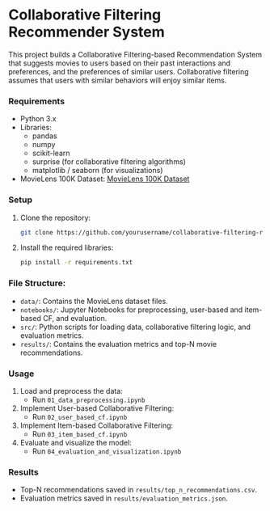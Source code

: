 
# Collaborative Filtering Recommender System

This project builds a Collaborative Filtering-based Recommendation System that suggests movies to users based on their past interactions and preferences, and the preferences of similar users. Collaborative filtering assumes that users with similar behaviors will enjoy similar items.

### Requirements
- Python 3.x
- Libraries:
    - pandas
    - numpy
    - scikit-learn
    - surprise (for collaborative filtering algorithms)
    - matplotlib / seaborn (for visualizations)
- MovieLens 100K Dataset: [MovieLens 100K Dataset](https://www.kaggle.com/datasets/prajitdatta/movielens-100k-dataset)

### Setup
1. Clone the repository:
    ```bash
    git clone https://github.com/yourusername/collaborative-filtering-recommender.git
    ```
2. Install the required libraries:
    ```bash
    pip install -r requirements.txt
    ```

### File Structure:
- `data/`: Contains the MovieLens dataset files.
- `notebooks/`: Jupyter Notebooks for preprocessing, user-based and item-based CF, and evaluation.
- `src/`: Python scripts for loading data, collaborative filtering logic, and evaluation metrics.
- `results/`: Contains the evaluation metrics and top-N movie recommendations.

### Usage
1. Load and preprocess the data:
    - Run `01_data_preprocessing.ipynb`
2. Implement User-based Collaborative Filtering:
    - Run `02_user_based_cf.ipynb`
3. Implement Item-based Collaborative Filtering:
    - Run `03_item_based_cf.ipynb`
4. Evaluate and visualize the model:
    - Run `04_evaluation_and_visualization.ipynb`

### Results
- Top-N recommendations saved in `results/top_n_recommendations.csv`.
- Evaluation metrics saved in `results/evaluation_metrics.json`.
